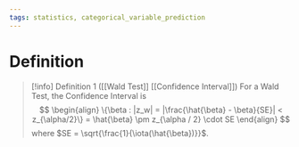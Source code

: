 ```yaml
---
tags: statistics, categorical_variable_prediction
---
```


# Definition

> [!info] Definition 1 ([[Wald Test]] [[Confidence Interval]])
> For a Wald Test, the Confidence Interval is
> $$
> \begin{align}
> \{\beta : |z_w| = |\frac{\hat{\beta} - \beta}{SE}| < z_{\alpha/2}\} = \hat{\beta} \pm z_{\alpha / 2} \cdot SE
> \end{align}
> $$
> where $SE = \sqrt{\frac{1}{\iota(\hat{\beta})}}$.